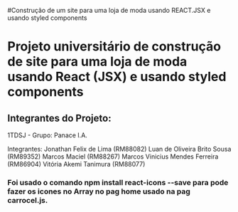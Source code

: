 #Construção de um site para uma loja de moda usando REACT.JSX e usando styled components
# Projeto universitário de construção de site para uma loja de moda usando React (JSX) e usando styled components

## Integrantes do Projeto:
1TDSJ - Grupo: Panace I.A.

Integrantes:
Jonathan Felix de Lima (RM88082)
Luan de Oliveira Brito Sousa (RM89352)
Marcos Maciel (RM88267)
Marcos Vinicius Mendes Ferreira (RM86904)
Vitória Akemi Tanimura (RM88077)

### Foi usado o comando  npm install react-icons --save para pode fazer os icones no Array no pag home usado na pag carrocel.js.